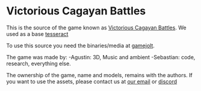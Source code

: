 # Victorious Cagayan Battles

This is the source of the game known as [Victorious Cagayan Battles](https://playvictorious.net).
We used as a base [tesseract](http://tesseract.gg/)

To use this source you need the binaries/media at [gamejolt](https://gamejolt.com/games/cagayanbattles/399759).

The game was made by:
-Agustin: 3D, Music and ambient
-Sebastian: code, research, everything else.

The ownership of the game, name and models, remains with the authors.
If you want to use the assets, please contact us at [our email](contact@playvictorious.net) or [discord](https://discord.gg/qgxJ4UR)
